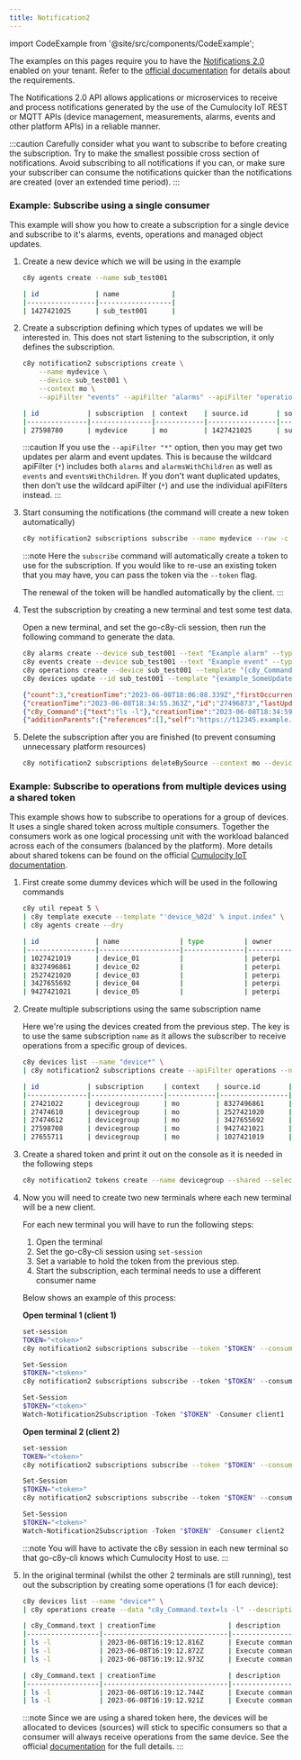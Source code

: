 ```yaml
---
title: Notification2
---
```


import CodeExample from '@site/src/components/CodeExample';

The examples on this pages require you to have the [Notifications 2.0](https://cumulocity.com/guides/reference/notifications/) enabled on your tenant. Refer to the [official documentation](https://cumulocity.com/guides/reference/notifications/) for details about the requirements.

The Notifications 2.0 API allows applications or microservices to receive and process notifications generated by the use of the Cumulocity IoT REST or MQTT APIs (device management, measurements, alarms, events and other platform APIs) in a reliable manner.

:::caution
Carefully consider what you want to subscribe to before creating the subscription. Try to make the smallest possible cross section of notifications. Avoid subscribing to all notifications if you can, or make sure your subscriber can consume the notifications quicker than the notifications are created (over an extended time period).
:::

### Example: Subscribe using a single consumer

This example will show you how to create a subscription for a single device and subscribe to it's alarms, events, operations and managed object updates.

1. Create a new device which we will be using in the example

    <CodeExample>

    ```sh
    c8y agents create --name sub_test001
    ```

    </CodeExample>

    ```sh title="Output"
    | id              | name             |
    |-----------------|------------------|
    | 1427421025      | sub_test001      |
    ```

2. Create a subscription defining which types of updates we will be interested in. This does not start listening to the subscription, it only defines the subscription.

    <CodeExample>

    ```sh
    c8y notification2 subscriptions create \
        --name mydevice \
        --device sub_test001 \
        --context mo \
        --apiFilter "events" --apiFilter "alarms" --apiFilter "operations" --apiFilter "managedobjects"
    ```

    </CodeExample>

    ```sh title="Output"
    | id            | subscription  | context    | source.id       | source.name      | subscriptionFilter.apis.0 |
    |---------------|---------------|------------|-----------------|------------------|---------------------------|
    | 27598780      | mydevice      | mo         | 1427421025      | sub_test001      | *                         |
    ```

    :::caution
    If you use the `--apiFilter "*"` option, then you may get two updates per alarm and event updates. This is because the wildcard apiFilter (`*`) includes both `alarms` and `alarmsWithChildren` as well as `events` and `eventsWithChildren`. If you don't want duplicated updates, then don't use the wildcard apiFilter (`*`) and use the individual apiFilters instead.
    :::

3. Start consuming the notifications (the command will create a new token automatically)

    <CodeExample>

    ```sh
    c8y notification2 subscriptions subscribe --name mydevice --raw -c
    ```

    </CodeExample>

    :::note
    Here the `subscribe` command will automatically create a token to use for the subscription. If you would like to re-use an existing token that you may have, you can pass the token via the `--token` flag.

    The renewal of the token will be handled automatically by the client.
    :::

4. Test the subscription by creating a new terminal and test some test data.

    Open a new terminal, and set the go-c8y-cli session, then run the following command to generate the data.

    ```sh
    c8y alarms create --device sub_test001 --text "Example alarm" --type "c8y_Example" --severity MAJOR
    c8y events create --device sub_test001 --text "Example event" --type "c8y_Example"
    c8y operations create --device sub_test001 --template "{c8y_Command:{text:'ls -l'}}" --description "Execute command"
    c8y devices update --id sub_test001 --template "{example_SomeUpdate:{time: _.Now()}}"
    ```

    ```json title="Output (from subscription)"
    {"count":3,"creationTime":"2023-06-08T18:06:08.339Z","firstOccurrenceTime":"2023-06-08T20:06:08.263+02:00","history":{"auditRecords":[],"self":"https://t12345.example.cumulocity.com/audit/auditRecords"},"id":"27496867","lastUpdated":"2023-06-08T18:34:50.244Z","self":"https://t12345.example.cumulocity.com/alarm/alarms/27496867","severity":"MAJOR","source":{"id":"1427421025","self":"https://t12345.example.cumulocity.com/inventory/managedObjects/1427421025"},"status":"ACTIVE","text":"Example event","time":"2023-06-08T20:34:49.154+02:00","type":"c8y_Example"}
    {"creationTime":"2023-06-08T18:34:55.363Z","id":"27496873","lastUpdated":"2023-06-08T18:34:55.363Z","self":"https://t12345.example.cumulocity.com/event/events/27496873","source":{"id":"1427421025","name":"sub_test001","self":"https://t12345.example.cumulocity.com/inventory/managedObjects/1427421025"},"text":"Example event","time":"2023-06-08T20:34:54.899+02:00","type":"c8y_Example"}
    {"c8y_Command":{"text":"ls -l"},"creationTime":"2023-06-08T18:34:59.825Z","description":"Execute command","deviceId":"1427421025","deviceName":"sub_test001","id":"27598786","self":"https://t12345.example.cumulocity.com/devicecontrol/operations/27598786","status":"PENDING"}
    {"additionParents":{"references":[],"self":"https://t12345.example.cumulocity.com/inventory/managedObjects/1427421025/additionParents"},"assetParents":{"references":[],"self":"https://t12345.example.cumulocity.com/inventory/managedObjects/1427421025/assetParents"},"c8y_ActiveAlarmsStatus":{"major":1},"c8y_IsDevice":{},"childAdditions":{"references":[],"self":"https://t12345.example.cumulocity.com/inventory/managedObjects/1427421025/childAdditions"},"childAssets":{"references":[],"self":"https://t12345.example.cumulocity.com/inventory/managedObjects/1427421025/childAssets"},"childDevices":{"references":[],"self":"https://t12345.example.cumulocity.com/inventory/managedObjects/1427421025/childDevices"},"com_cumulocity_model_Agent":{},"creationTime":"2023-06-08T17:52:54.050Z","deviceParents":{"references":[],"self":"https://t12345.example.cumulocity.com/inventory/managedObjects/1427421025/deviceParents"},"example_SomeUpdate":{"time":"2023-06-08T20:35:04.115+02:00"},"id":"1427421025","lastUpdated":"2023-06-08T18:35:04.559Z","name":"sub_test001","owner":"peterpi","self":"https://t12345.example.cumulocity.com/inventory/managedObjects/1427421025"}
    ```

5. Delete the subscription after you are finished (to prevent consuming unnecessary platform resources)

    ```sh
    c8y notification2 subscriptions deleteBySource --context mo --device sub_test001
    ```


### Example: Subscribe to operations from multiple devices using a shared token

This example shows how to subscribe to operations for a group of devices. It uses a single shared token across multiple consumers. Together the consumers work as one logical processing unit with the workload balanced across each of the consumers (balanced by the platform). More details about shared tokens can be found on the official [Cumulocity IoT documentation](https://cumulocity.com/guides/reference/notifications/#shared-tokens).

1. First create some dummy devices which will be used in the following commands

    <CodeExample>

    ```sh
    c8y util repeat 5 \
    | c8y template execute --template "'device_%02d' % input.index" \
    | c8y agents create --dry
    ```

    </CodeExample>

    ```sh title="Output"
    | id              | name               | type          | owner          | lastUpdated                   | c8y_availability.status |
    |-----------------|--------------------|---------------|----------------|-------------------------------|-------------------------|
    | 1027421019      | device_01          |               | peterpi        | 2023-06-08T15:57:19.985Z      |                         |
    | 8327496861      | device_02          |               | peterpi        | 2023-06-08T15:57:20.193Z      |                         |
    | 2527421020      | device_03          |               | peterpi        | 2023-06-08T15:57:20.320Z      |                         |
    | 3427655692      | device_04          |               | peterpi        | 2023-06-08T15:57:20.474Z      |                         |
    | 9427421021      | device_05          |               | peterpi        | 2023-06-08T15:57:20.585Z      |                         |
    ```


2. Create multiple subscriptions using the same subscription name

    Here we're using the devices created from the previous step. The key is to use the same subscription `name` as it allows the subscriber to receive operations from a specific group of devices.

    <CodeExample>

    ```sh
    c8y devices list --name "device*" \
    | c8y notification2 subscriptions create --apiFilter operations --name devicegroup --context mo
    ```

    </CodeExample>

    ```sh title="Output"
    | id            | subscription     | context    | source.id       | source.name          | subscriptionFilter.apis.0 |
    |---------------|------------------|------------|-----------------|----------------------|---------------------------|
    | 27421022      | devicegroup      | mo         | 8327496861      |                      | operations                |
    | 27474610      | devicegroup      | mo         | 2527421020      |                      | operations                |
    | 27474612      | devicegroup      | mo         | 3427655692      |                      | operations                |
    | 27598708      | devicegroup      | mo         | 9427421021      |                      | operations                |
    | 27655711      | devicegroup      | mo         | 1027421019      |                      | operations                |
    ```

3. Create a shared token and print it out on the console as it is needed in the following steps

    <CodeExample>

    ```sh
    c8y notification2 tokens create --name devicegroup --shared --select token -o csv
    ```

    </CodeExample>

4. Now you will need to create two new terminals where each new terminal will be a new client.

    For each new terminal you will have to run the following steps:

    1. Open the terminal
    2. Set the go-c8y-cli session using `set-session`
    3. Set a variable to hold the token from the previous step.
    4. Start the subscription, each terminal needs to use a different consumer name

    Below shows an example of this process:

    **Open terminal 1 (client 1)**
    
    <CodeExample>

    ```sh
    set-session
    TOKEN="<token>"
    c8y notification2 subscriptions subscribe --token "$TOKEN" --consumer client1
    ```

    ```powershell
    Set-Session
    $TOKEN="<token>"
    c8y notification2 subscriptions subscribe --token "$TOKEN" --consumer client1
    ```

    ```powershell
    Set-Session
    $TOKEN="<token>"
    Watch-Notification2Subscription -Token "$TOKEN" -Consumer client1
    ```

    </CodeExample>

    **Open terminal 2 (client 2)**
    
    <CodeExample>

    ```sh
    set-session
    TOKEN="<token>"
    c8y notification2 subscriptions subscribe --token "$TOKEN" --consumer client2
    ```

    ```powershell
    Set-Session
    $TOKEN="<token>"
    c8y notification2 subscriptions subscribe --token "$TOKEN" --consumer client2
    ```

    ```powershell
    Set-Session
    $TOKEN="<token>"
    Watch-Notification2Subscription -Token "$TOKEN" -Consumer client2
    ```

    </CodeExample>

    :::note
    You will have to activate the c8y session in each new terminal so that go-c8y-cli knows which Cumulocity Host to use.
    :::

5. In the original terminal (whilst the other 2 terminals are still running), test out the subscription by creating some operations (1 for each device):

    <CodeExample>

    ```sh
    c8y devices list --name "device*" \
    | c8y operations create --data "c8y_Command.text=ls -l" --description "Execute command"
    ```

    </CodeExample>

    ```sh title="Client 1 output"
    | c8y_Command.text | creationTime                  | description          | deviceId        | deviceName         | id        |
    |------------------|-------------------------------|----------------------|-----------------|--------------------|-----------|
    | ls -l            | 2023-06-08T16:19:12.816Z      | Execute command      | 8327496861      | device_02      | 27598772  |
    | ls -l            | 2023-06-08T16:19:12.872Z      | Execute command      | 2527421020      | device_03      | 27598774  |
    | ls -l            | 2023-06-08T16:19:12.973Z      | Execute command      | 9427421021      | device_05      | 27598778  |
    ```

    ```sh title="Client 2 output"
    | c8y_Command.text | creationTime                  | description          | deviceId        | deviceName         | id       |
    |------------------|-------------------------------|----------------------|-----------------|--------------------|----------|
    | ls -l            | 2023-06-08T16:19:12.744Z      | Execute command      | 1027421019      | device_01      | 27598770 |
    | ls -l            | 2023-06-08T16:19:12.921Z      | Execute command      | 3427655692      | device_04      | 27598776 |
    ```

    :::note
    Since we are using a shared token here, the devices will be allocated to devices (sources) will stick to specific consumers so that a consumer will always receive operations from the same device. See the official [documentation](https://cumulocity.com/guides/reference/notifications/#shared-tokens) for the full details.
    :::
    